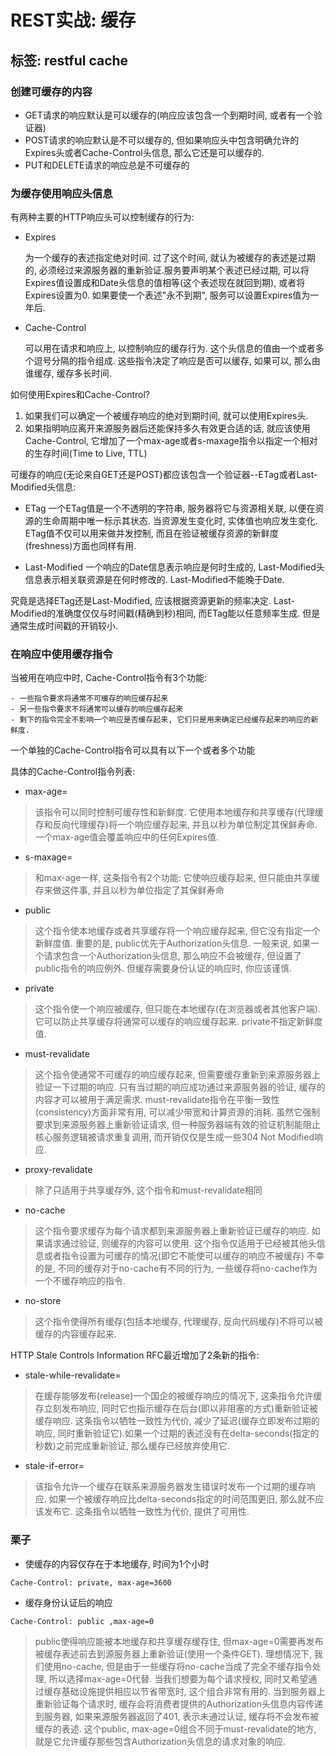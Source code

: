 # REST实战: 缓存

标签: restful cache 
--- 

### 创建可缓存的内容

- GET请求的响应默认是可以缓存的(响应应该包含一个到期时间, 或者有一个验证器)
- POST请求的响应默认是不可以缓存的, 但如果响应头中包含明确允许的Expires头或者Cache-Control头信息, 那么它还是可以缓存的. 
- PUT和DELETE请求的响应总是不可缓存的

### 为缓存使用响应头信息

有两种主要的HTTP响应头可以控制缓存的行为: 

- Expires

	为一个缓存的表述指定绝对时间. 过了这个时间, 就认为被缓存的表述是过期的, 必须经过来源服务器的重新验证.服务要声明某个表述已经过期, 可以将Expires值设置成和Date头信息的值相等(这个表述现在就回到期), 或者将Expires设置为0. 
	如果要使一个表述"永不到期", 服务可以设置Expires值为一年后. 

- Cache-Control

	可以用在请求和响应上, 以控制响应的缓存行为. 这个头信息的值由一个或者多个逗号分隔的指令组成. 这些指令决定了响应是否可以缓存, 如果可以, 那么由谁缓存, 缓存多长时间. 

如何使用Expires和Cache-Control? 

1. 如果我们可以确定一个被缓存响应的绝对到期时间, 就可以使用Expires头. 
2. 如果指明响应离开来源服务器后还能保持多久有效更合适的话, 就应该使用Cache-Control, 它增加了一个max-age或者s-maxage指令以指定一个相对的生存时间(Time to Live, TTL)

可缓存的响应(无论来自GET还是POST)都应该包含一个验证器--ETag或者Last-Modified头信息: 

- ETag
	一个ETag值是一个不透明的字符串, 服务器将它与资源相关联, 以便在资源的生命周期中唯一标示其状态. 当资源发生变化时, 实体值也响应发生变化. ETag值不仅可以用来做并发控制, 而且在验证被缓存资源的新鲜度(freshness)方面也同样有用. 

- Last-Modified
	一个响应的Date信息表示响应是何时生成的, Last-Modified头信息表示相关联资源是在何时修改的. Last-Modified不能晚于Date. 

究竟是选择ETag还是Last-Modified, 应该根据资源更新的频率决定. Last-Modified的准确度仅仅与时间戳(精确到秒)相同, 而ETag能以任意频率生成. 但是通常生成时间戳的开销较小. 

### 在响应中使用缓存指令 


当被用在响应中时, Cache-Control指令有3个功能: 

	- 一些指令要求将通常不可缓存的响应缓存起来
	- 另一些指令要求不将通常可以缓存的响应缓存起来
	- 剩下的指令完全不影响一个响应是否缓存起来, 它们只是用来确定已经缓存起来的响应的新鲜度. 

一个单独的Cache-Control指令可以具有以下一个或者多个功能

具体的Cache-Control指令列表: 

- max-age=<delat-seconds>

> 该指令可以同时控制可缓存性和新鲜度. 它使用本地缓存和共享缓存(代理缓存和反向代理缓存)将一个响应缓存起来, 并且以秒为单位制定其保鲜寿命. 一个max-age值会覆盖响应中的任何Expires值. 

- s-maxage=<delta-seconds>

> 和max-age一样, 这条指令有2个功能: 它使响应缓存起来, 但只能由共享缓存来做这件事, 并且以秒为单位指定了其保鲜寿命 

- public

> 这个指令使本地缓存或者共享缓存将一个响应缓存起来, 但它没有指定一个新鲜度值. 重要的是, public优先于Authorization头信息. 一般来说, 如果一个请求包含一个Authorization头信息, 那么响应不会被缓存, 但设置了public指令的响应例外. 但缓存需要身份认证的响应时, 你应该谨慎. 

- private

> 这个指令使一个响应被缓存, 但只能在本地缓存(在浏览器或者其他客户端). 它可以防止共享缓存将通常可以缓存的响应缓存起来. private不指定新鲜度值. 

- must-revalidate

> 这个指令使通常不可缓存的响应缓存起来, 但需要缓存重新到来源服务器上验证一下过期的响应. 只有当过期的响应成功通过来源服务器的验证, 缓存的内容才可以被用于满足需求. 
> must-revalidate指令在平衡一致性(consistency)方面非常有用, 可以减少带宽和计算资源的消耗. 虽然它强制要求到来源服务器上重新验证请求, 但一种服务器端有效的验证机制能阻止核心服务逻辑被请求重复调用, 而开销仅仅是生成一些304 Not Modified响应. 

- proxy-revalidate

> 除了只适用于共享缓存外, 这个指令和must-revalidate相同 

- no-cache 

> 这个指令要求缓存为每个请求都到来源服务器上重新验证已缓存的响应. 如果请求通过验证, 则缓存的内容可以使用.
> 这个指令仅适用于已经被其他头信息或者指令设置为可缓存的情况(即它不能使可以缓存的响应不被缓存)
> 不幸的是, 不同的缓存对于no-cache有不同的行为, 一些缓存将no-cache作为一个不缓存响应的指令. 

- no-store 

> 这个指令使得所有缓存(包括本地缓存, 代理缓存, 反向代码缓存)不将可以被缓存的内容缓存起来. 

HTTP Stale Controls Information RFC最近增加了2条新的指令: 

- stale-while-revalidate=<delta-seconds>

> 在缓存能够发布(release)一个国企的被缓存响应的情况下, 这条指令允许缓存立刻发布响应, 同时它也指示缓存在后台(即以非阻塞的方式)重新验证被缓存响应. 
> 这条指令以牺牲一致性为代价, 减少了延迟(缓存立即发布过期的响应, 同时重新验证它).如果一个过期的表述没有在delta-seconds(指定的秒数)之前完成重新验证, 那么缓存已经放弃使用它. 

- stale-if-error=<delta-seconds> 

> 该指令允许一个缓存在联系来源服务器发生错误时发布一个过期的缓存响应. 如果一个被缓存响应比delta-seconds指定的时间范围更旧, 那么就不应该发布它. 这条指令以牺牲一致性为代价, 提供了可用性. 

### 栗子

- 使缓存的内容仅存在于本地缓存, 时间为1个小时
```
Cache-Control: private, max-age=3600
```

- 缓存身份认证后的响应
```
Cache-Control: public ,max-age=0 
``` 
> public使得响应能被本地缓存和共享缓存缓存住, 但max-age=0需要再发布被缓存表述前去到源服务器上重新验证(使用一个条件GET). 理想情况下, 我们使用no-cache, 但是由于一些缓存将no-cache当成了完全不缓存指令处理, 所以选择max-age=0代替.
> 当我们想要为每个请求授权, 同时又希望通过缓存基础设施提供相应以节省带宽时, 这个组合非常有用的. 
> 当到服务器上重新验证每个请求时, 缓存会将消费者提供的Authorization头信息内容传递到服务器, 如果来源服务器返回了401, 表示未通过认证, 缓存将不会发布被缓存的表述. 这个public, max-age=0组合不同于must-revalidate的地方, 就是它允许缓存那些包含Authorization头信息的请求对象的响应. 





